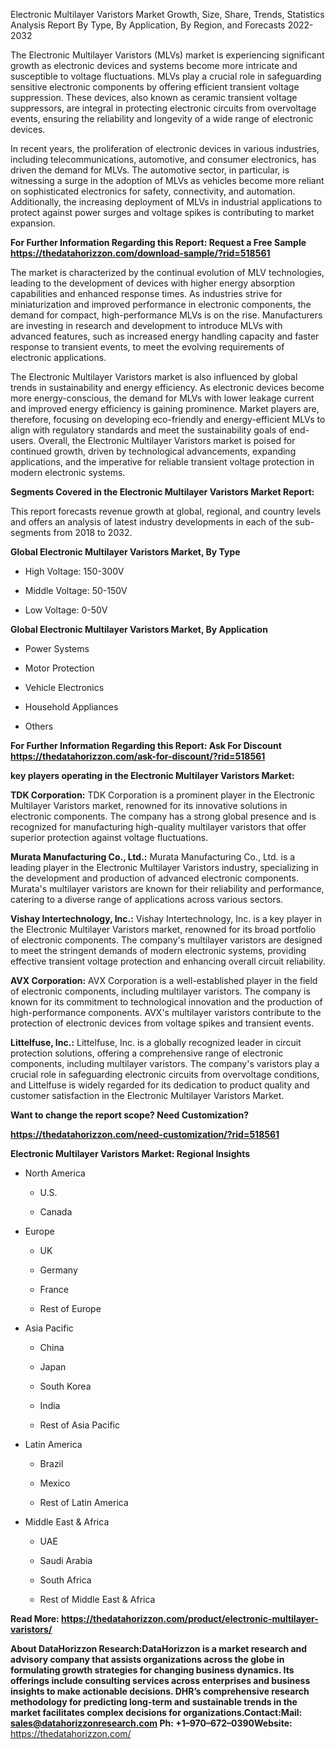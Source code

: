 Electronic Multilayer Varistors Market Growth, Size, Share, Trends,
Statistics Analysis Report By Type, By Application, By Region, and
Forecasts 2022-2032

The Electronic Multilayer Varistors (MLVs) market is experiencing
significant growth as electronic devices and systems become more
intricate and susceptible to voltage fluctuations. MLVs play a crucial
role in safeguarding sensitive electronic components by offering
efficient transient voltage suppression. These devices, also known as
ceramic transient voltage suppressors, are integral in protecting
electronic circuits from overvoltage events, ensuring the reliability
and longevity of a wide range of electronic devices.

In recent years, the proliferation of electronic devices in various
industries, including telecommunications, automotive, and consumer
electronics, has driven the demand for MLVs. The automotive sector, in
particular, is witnessing a surge in the adoption of MLVs as vehicles
become more reliant on sophisticated electronics for safety,
connectivity, and automation. Additionally, the increasing deployment of
MLVs in industrial applications to protect against power surges and
voltage spikes is contributing to market expansion.

**For Further Information Regarding this Report: Request a Free Sample
<https://thedatahorizzon.com/download-sample/?rid=518561>**

The market is characterized by the continual evolution of MLV
technologies, leading to the development of devices with higher energy
absorption capabilities and enhanced response times. As industries
strive for miniaturization and improved performance in electronic
components, the demand for compact, high-performance MLVs is on the
rise. Manufacturers are investing in research and development to
introduce MLVs with advanced features, such as increased energy handling
capacity and faster response to transient events, to meet the evolving
requirements of electronic applications.

The Electronic Multilayer Varistors market is also influenced by global
trends in sustainability and energy efficiency. As electronic devices
become more energy-conscious, the demand for MLVs with lower leakage
current and improved energy efficiency is gaining prominence. Market
players are, therefore, focusing on developing eco-friendly and
energy-efficient MLVs to align with regulatory standards and meet the
sustainability goals of end-users. Overall, the Electronic Multilayer
Varistors market is poised for continued growth, driven by technological
advancements, expanding applications, and the imperative for reliable
transient voltage protection in modern electronic systems.

**Segments Covered in the Electronic Multilayer Varistors Market
Report:**

This report forecasts revenue growth at global, regional, and country
levels and offers an analysis of latest industry developments in each of
the sub-segments from 2018 to 2032.

**Global Electronic Multilayer Varistors Market, By Type**

-   High Voltage: 150-300V

-   Middle Voltage: 50-150V

-   Low Voltage: 0-50V

**Global Electronic Multilayer Varistors Market, By Application**

-   Power Systems

-   Motor Protection

-   Vehicle Electronics

-   Household Appliances

-   Others

**For Further Information Regarding this Report: Ask For Discount
<https://thedatahorizzon.com/ask-for-discount/?rid=518561>**

**key players operating in the Electronic Multilayer Varistors Market:**

**TDK Corporation:** TDK Corporation is a prominent player in the
Electronic Multilayer Varistors market, renowned for its innovative
solutions in electronic components. The company has a strong global
presence and is recognized for manufacturing high-quality multilayer
varistors that offer superior protection against voltage fluctuations.

**Murata Manufacturing Co., Ltd.:** Murata Manufacturing Co., Ltd. is a
leading player in the Electronic Multilayer Varistors industry,
specializing in the development and production of advanced electronic
components. Murata's multilayer varistors are known for their
reliability and performance, catering to a diverse range of applications
across various sectors.

**Vishay Intertechnology, Inc.:** Vishay Intertechnology, Inc. is a key
player in the Electronic Multilayer Varistors market, renowned for its
broad portfolio of electronic components. The company's multilayer
varistors are designed to meet the stringent demands of modern
electronic systems, providing effective transient voltage protection and
enhancing overall circuit reliability.

**AVX Corporation:** AVX Corporation is a well-established player in the
field of electronic components, including multilayer varistors. The
company is known for its commitment to technological innovation and the
production of high-performance components. AVX's multilayer varistors
contribute to the protection of electronic devices from voltage spikes
and transient events.

**Littelfuse, Inc.:** Littelfuse, Inc. is a globally recognized leader
in circuit protection solutions, offering a comprehensive range of
electronic components, including multilayer varistors. The company's
varistors play a crucial role in safeguarding electronic circuits from
overvoltage conditions, and Littelfuse is widely regarded for its
dedication to product quality and customer satisfaction in the
Electronic Multilayer Varistors Market.

**Want to change the report scope? Need Customization?**

**<https://thedatahorizzon.com/need-customization/?rid=518561>**

**Electronic Multilayer Varistors Market: Regional Insights**

-   North America

    -   U.S.

    -   Canada

-   Europe

    -   UK

    -   Germany

    -   France

    -   Rest of Europe

-   Asia Pacific

    -   China

    -   Japan

    -   South Korea

    -   India

    -   Rest of Asia Pacific

-   Latin America

    -   Brazil

    -   Mexico

    -   Rest of Latin America

-   Middle East & Africa

    -   UAE

    -   Saudi Arabia

    -   South Africa

    -   Rest of Middle East & Africa

**Read More:
<https://thedatahorizzon.com/product/electronic-multilayer-varistors/>**

**About DataHorizzon Research:**DataHorizzon is a market research and
advisory company that assists organizations across the globe in
formulating growth strategies for changing business dynamics. Its
offerings include consulting services across enterprises and business
insights to make actionable decisions. DHR’s comprehensive research
methodology for predicting long-term and sustainable trends in the
market facilitates complex decisions for organizations.**Contact:Mail:**
<sales@datahorizzonresearch.com> **Ph:** +1–970–672–0390**Website:**
<https://thedatahorizzon.com/>
